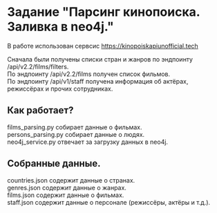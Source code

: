 # Задание "Парсинг кинопоиска. Заливка в neo4j."

В работе использован сервсис https://kinopoiskapiunofficial.tech  

Сначала были получены списки стран и жанров по эндпоинту /api/v2.2/films/filters.  
По эндпоинту /api/v2.2/films получен список фильмов.  
По эндпоинту /api/v1/staff получена информация об актёрах, режиссёрах и прочих сотрудниках.  

## Как работает?

films_parsing.py собирает данные о фильмах.  
persons_parsing.py собирает данные о людях.  
neo4j_service.py отвечает за загрузку данных в neo4j.  

## Собранные данные.
countries.json содержит данные о странах.  
genres.json содержит данные о жанрах.  
films.json содержит данные о фильмах.  
staff.json содержит данные о персонале (режиссёры, актёры и т.д.).
